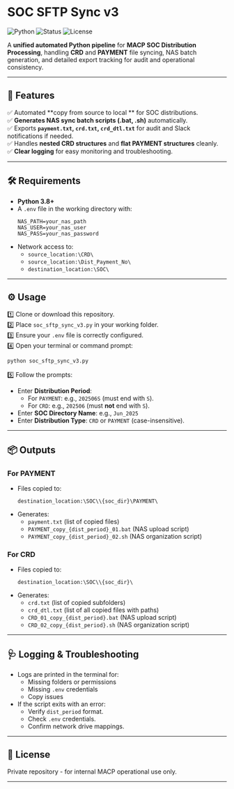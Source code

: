 # SOC SFTP Sync v3

![Python](https://img.shields.io/badge/python-3.8%2B-blue)
![Status](https://img.shields.io/badge/status-stable-green)
![License](https://img.shields.io/badge/license-private-lightgrey)

A **unified automated Python pipeline** for **MACP SOC Distribution Processing**, handling **CRD** and **PAYMENT** file syncing, NAS batch generation, and detailed export tracking for audit and operational consistency.

---

## 🚀 Features

✅ Automated **copy from source to local ** for SOC distributions.  
✅ **Generates NAS sync batch scripts (.bat, .sh)** automatically.  
✅ Exports **`payment.txt`, `crd.txt`, `crd_dtl.txt`** for audit and Slack notifications if needed.  
✅ Handles **nested CRD structures** and **flat PAYMENT structures** cleanly.  
✅ **Clear logging** for easy monitoring and troubleshooting.

---

## 🛠️ Requirements

- **Python 3.8+**
- A `.env` file in the working directory with:
  ```
  NAS_PATH=your_nas_path
  NAS_USER=your_nas_user
  NAS_PASS=your_nas_password
  ```
- Network access to:
  - `source_location:\CRD\`
  - `source_location:\Dist_Payment_No\`
  - `destination_location:\SOC\`

---

## ⚙️ Usage

1️⃣ Clone or download this repository.  
2️⃣ Place `soc_sftp_sync_v3.py` in your working folder.  
3️⃣ Ensure your `.env` file is correctly configured.  
4️⃣ Open your terminal or command prompt:

```bash
python soc_sftp_sync_v3.py
```

5️⃣ Follow the prompts:
- Enter **Distribution Period**:
  - For `PAYMENT`: e.g., `202506S` (must end with `S`).
  - For `CRD`: e.g., `202506` (must **not** end with `S`).
- Enter **SOC Directory Name**: e.g., `Jun_2025`
- Enter **Distribution Type**: `CRD` or `PAYMENT` (case-insensitive).

---

## 📦 Outputs

### For PAYMENT
- Files copied to:
  ```
  destination_location:\SOC\\{soc_dir}\PAYMENT\
  ```
- Generates:
  - `payment.txt` (list of copied files)
  - `PAYMENT_copy_{dist_period}_01.bat` (NAS upload script)
  - `PAYMENT_copy_{dist_period}_02.sh` (NAS organization script)

### For CRD
- Files copied to:
  ```
  destination_location:\SOC\\{soc_dir}\
  ```
- Generates:
  - `crd.txt` (list of copied subfolders)
  - `crd_dtl.txt` (list of all copied files with paths)
  - `CRD_01_copy_{dist_period}.bat` (NAS upload script)
  - `CRD_02_copy_{dist_period}.sh` (NAS organization script)

---

## 🩺 Logging & Troubleshooting

- Logs are printed in the terminal for:
  - Missing folders or permissions
  - Missing `.env` credentials
  - Copy issues
- If the script exits with an error:
  - Verify `dist_period` format.
  - Check `.env` credentials.
  - Confirm network drive mappings.

---

## 📜 License

Private repository - for internal MACP operational use only.

---

